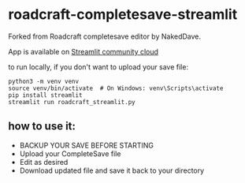 # roadcraft-completesave-streamlit
Forked from Roadcraft completesave editor by NakedDave. 

App is available on [Streamlit community cloud](https://roadcraft-save-edit.streamlit.app/)

to run locally, if you don't want to upload your save file: 
```
python3 -m venv venv
source venv/bin/activate  # On Windows: venv\Scripts\activate
pip install streamlit
streamlit run roadcraft_streamlit.py
```

## how to use it:
* BACKUP YOUR SAVE BEFORE STARTING
* Upload your CompleteSave file
* Edit as desired
* Download updated file and save it back to your directory
